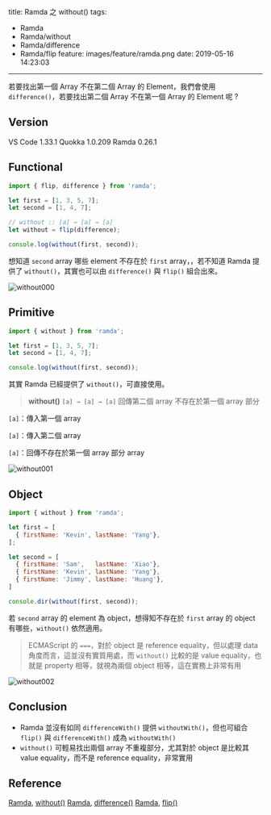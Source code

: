 title: Ramda 之 without()
tags:
  - Ramda
  - Ramda/without
  - Ramda/difference
  - Ramda/flip
feature: images/feature/ramda.png
date: 2019-05-16 14:23:03
---
若要找出第一個 Array 不在第二個 Array 的 Element，我們會使用 `difference()`，若要找出第二個 Array 不在第一個 Array 的 Element 呢 ?

## Version

VS Code 1.33.1
Quokka 1.0.209
Ramda 0.26.1

## Functional

```javascript
import { flip, difference } from 'ramda';

let first = [1, 3, 5, 7];
let second = [1, 4, 7];

// without :: [a] → [a] → [a]
let without = flip(difference);

console.log(without(first, second));
```

想知道 `second` array 哪些 element 不存在於 `first` array，，若不知道 Ramda 提供了 `without()`，其實也可以由 `difference()` 與 `flip()` 組合出來。

![without000](/images/ramda/without/without000.png)

## Primitive

```javascript
import { without } from 'ramda';

let first = [1, 3, 5, 7];
let second = [1, 4, 7];

console.log(without(first, second));
```

其實 Ramda 已經提供了 `without()`，可直接使用。

> **without()**
> `[a] → [a] → [a]`
> 回傳第二個 array 不存在於第一個 array 部分

`[a]`：傳入第一個 array

`[a]`：傳入第二個 array

`[a]`：回傳不存在於第一個 array 部分 array

![without001](/images/ramda/without/without001.png)

## Object

```javascript
import { without } from 'ramda';

let first = [
  { firstName: 'Kevin', lastName: 'Yang'},
];

let second = [
  { firstName: 'Sam',   lastName: 'Xiao'},
  { firstName: 'Kevin', lastName: 'Yang'},
  { firstName: 'Jimmy', lastName: 'Huang'},
]

console.dir(without(first, second));
```

若 `second` array 的 element 為 object，想得知不存在於 `first` array 的 object 有哪些，`without()` 依然適用。

> ECMAScript 的 `===`，對於 object 是 reference equality，但以處理 data 角度而言，這並沒有實質用處，而 `without()` 比較的是 value equality，也就是 property 相等，就視為兩個 object 相等，這在實務上非常有用

![without002](/images/ramda/without/without002.png)

## Conclusion

* Ramda 並沒有如同 `differenceWith()` 提供 `withoutWith()`，但也可組合 `flip()` 與 `differenceWith()` 成為 `withoutWith()`
* `without()` 可輕易找出兩個 array 不重複部分，尤其對於 object 是比較其 value equality，而不是 reference equality，非常實用

## Reference

[Ramda](https://ramdajs.com), [without()](https://ramdajs.com/docs/#without)
[Ramda](https://ramdajs.com), [difference()](https://ramdajs.com/docs/#difference)
[Ramda](https://ramdajs.com), [flip()](https://ramdajs.com/docs/#flip)

